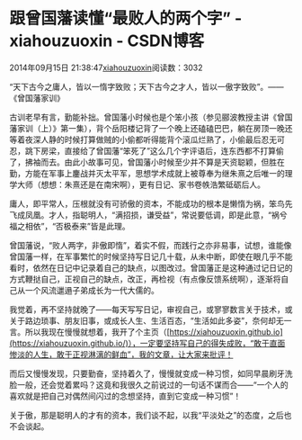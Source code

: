 # 跟曾国藩读懂“最败人的两个字” - xiahouzuoxin - CSDN博客





2014年09月15日 21:38:47[xiahouzuoxin](https://me.csdn.net/xiahouzuoxin)阅读数：3032








> 
“天下古今之庸人，皆以一惰字致败；天下古今之才人，皆以一傲字致败”。——《曾国藩家训》


古训老早有言，勤能补拙。曾国藩小时候也是个笨小孩（参见郦波教授主讲《曾国藩家训（上）》第一集），背个岳阳楼记背了一个晚上还磕磕巴巴，躺在房顶一晚还等着夜深人静的时候打算做贼的小偷都听得能背个滚瓜烂熟了，小偷最后忍无可忍，跳下房梁，直接给了曾国藩“笨死了”这么几个字评语后，连东西都不打算偷了，拂袖而去。由此小故事可见，曾国藩小时候至少并不算是天资聪颖，但胜在勤，方能在军事上鏖战并灭太平军，思想学术成就上被尊奉为继朱熹之后唯一的理学大师（想想：朱熹还是在南宋啊），更有日记、家书卷帙浩繁砥砺后人。

庸人，即平常人，压根就没有可骄傲的资本，不能成功的根本是懒惰为祸，笨鸟先飞成凤凰。才人，指聪明人，“满招损，谦受益”，常说要低调，即是此意，“祸兮福之相依”，“否极泰来”皆是此理。

曾国藩说，“败人两字，非傲即惰”，着实不假，而践行之亦非易事，试想，谁能像曾国藩一样，在军事繁忙的时候坚持写日记几十载，从未中断，即使在眼几乎不能看时，依然在日记中记录着自己的缺点，以图改过。曾国藩正是这种通过记日记的方式鞭挞自己，正视自己的缺点，改正，再检视（有点像反馈系统啊），逐渐将自己从一个风流邋遢子弟成长为一代大儒的。

我觉着，再不坚持就晚了——每天写写日记，审视自己，或寥寥数言关于技术，或关于路边琐事、朋友旧事，或成长人生、生活百态，“生活如此多姿”，奈何却无一言。所以我现在慢慢就想着，我开了个主页（[https://xiahouzuoxin.github.io](https://xiahouzuoxin.github.io/)），一定要坚持写自己的得失成败，“敢于直面惨淡的人生，敢于正视淋漓的鲜血”，我的文章，让大家来批评！

而后又慢慢发现，只要勤奋，坚持着久了，慢慢就变成一种习惯，如同早晨刷牙洗脸一般，还会觉着累吗？这竟和我很久之前说过的一句话不谋而合——“一个人的喜欢就是把自己对偶然间闪过的念想坚持，直到它变成一种习惯”！

关于傲，那是聪明人的才有的资本，我们谈不起，以我“平淡处之”的态度，之后也不会谈起。



